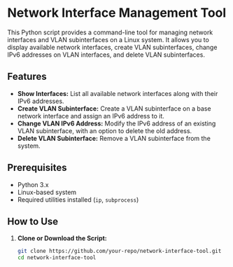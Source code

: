 # Network Interface Management Tool

This Python script provides a command-line tool for managing network interfaces and VLAN subinterfaces on a Linux system. It allows you to display available network interfaces, create VLAN subinterfaces, change IPv6 addresses on VLAN interfaces, and delete VLAN subinterfaces.

## Features

- **Show Interfaces:** List all available network interfaces along with their IPv6 addresses.
- **Create VLAN Subinterface:** Create a VLAN subinterface on a base network interface and assign an IPv6 address to it.
- **Change VLAN IPv6 Address:** Modify the IPv6 address of an existing VLAN subinterface, with an option to delete the old address.
- **Delete VLAN Subinterface:** Remove a VLAN subinterface from the system.

## Prerequisites

- Python 3.x
- Linux-based system
- Required utilities installed (`ip`, `subprocess`)

## How to Use

1. **Clone or Download the Script:**
   ```bash
   git clone https://github.com/your-repo/network-interface-tool.git
   cd network-interface-tool
